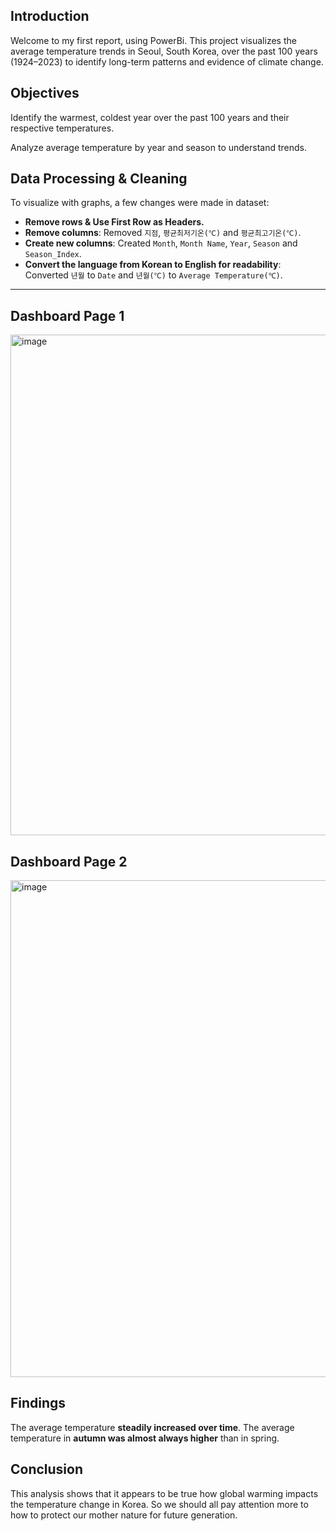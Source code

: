 ## Introduction
Welcome to my first report, using PowerBi. This project visualizes the average temperature trends in Seoul, South Korea, over the past 100 years (1924–2023) to identify long-term patterns and evidence of climate change.

## Objectives
Identify the warmest, coldest year over the past 100 years and their respective temperatures.

Analyze average temperature by year and season to understand trends.

## Data Processing & Cleaning
To visualize with graphs, a few changes were made in dataset:

- **Remove rows & Use First Row as Headers.**
- **Remove columns**: Removed `지점`, `평균최저기온(℃)` and `평균최고기온(℃)`.
- **Create new columns**: Created `Month`, `Month Name`, `Year`, `Season` and `Season_Index`. 
- **Convert the language from Korean to English for readability**: Converted `년월` to `Date` and `년월(℃)` to `Average Temperature(℃)`.

---
## Dashboard Page 1
<img width="1430" height="801" alt="image" src="https://github.com/user-attachments/assets/19ab8613-df62-47ec-96ae-43fd715bed1e" />

## Dashboard Page 2
<img width="1416" height="795" alt="image" src="https://github.com/user-attachments/assets/4f697f8d-1d0c-4157-9d6a-d99af0c48459" />


## Findings

The average temperature **steadily increased over time**.
The average temperature in **autumn was almost always higher** than in spring.

## Conclusion

This analysis shows that it appears to be true how global warming impacts the temperature change in Korea. So we should all pay attention more to how to protect our mother nature for future generation.

